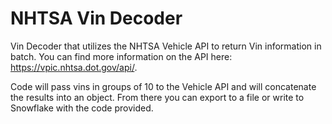 # NHTSA Vin Decoder
Vin Decoder that utilizes the NHTSA Vehicle API to return Vin information in batch. You can find more information on the API here: https://vpic.nhtsa.dot.gov/api/.

Code will pass vins in groups of 10 to the Vehicle API and will concatenate the results into an object. From there you can export to a file or write to Snowflake with the code provided. 


